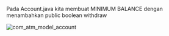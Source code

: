 Pada Account.java kita membuat MINIMUM BALANCE dengan menambahkan public boolean withdraw 

![com_atm_model_account](https://github.com/user-attachments/assets/2a2c395e-957c-4803-99b7-9bec844ff5d6)
